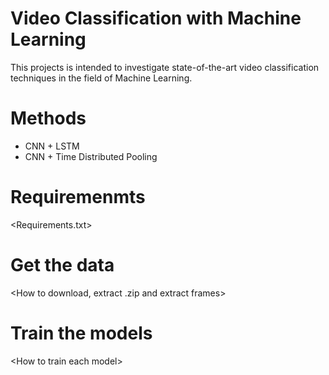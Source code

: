 # Video Classification with Machine Learning

This projects is intended to investigate state-of-the-art video classification techniques in the field of Machine Learning.

# Methods

- CNN + LSTM
- CNN + Time Distributed Pooling

# Requiremenmts

\<Requirements.txt>

# Get the data

\<How to download, extract .zip and extract frames>

# Train the models

\<How to train each model>